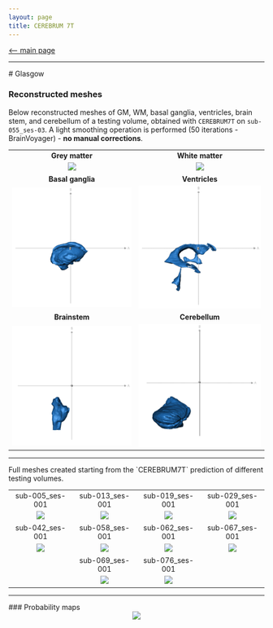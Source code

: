```yaml
---
layout: page
title: CEREBRUM 7T
---
```


[<-- main page](https://rocknroll87q.github.io/cerebrum7t/)



<hr>
# Glasgow

### Reconstructed meshes

Below reconstructed meshes of GM, WM, basal ganglia, ventricles, brain stem, and cerebellum of a testing volume, obtained with `CEREBRUM7T` on `sub-055_ses-03`.
A light smoothing operation is performed (50 iterations - BrainVoyager) - **no manual corrections**.



<table align="center" cellspacing="0" cellpadding="0">
<!-- <tr>
 	<td><b style="font-size:20px">Subject</b></td>
 	<td><center><b style="font-size:20px">FreeSurfer v7</b></center></td> 
 	<td><center><b style="font-size:20px">CEREBRUM 7T</b></center></td> 
 </tr>-->
 <tr>
 	<td><center><b>Grey matter</b></center></td> 
 	<td><center><b>White matter</b></center></td> 
 </tr> 

 <tr>
    <td><center><img src="./results/Glasgow/meshes/sub-055_ses-003_GM.gif" width="500" /></center></td>
    <td><center><img src="./results/Glasgow/meshes/sub-055_ses-003_WM.gif" width="500" />  </center></td>
 </tr>

 <tr>
 	<td><center><b>Basal ganglia</b></center></td> 
 	<td><center><b>Ventricles</b></center></td> 
 </tr> 

 <tr>
    <td><center><img src="./results/Glasgow/meshes/sub-055_ses-003_BG.gif" width="500" /></center></td>
    <td><center><img src="./results/Glasgow/meshes/sub-055_ses-003_VEN.gif" width="500" />  </center></td>
 </tr>
 <tr>
 	<td><center><b>Brainstem</b></center></td> 
 	<td><center><b>Cerebellum</b></center></td> 
 </tr> 
 
  <tr>
    <td><center><img src="./results/Glasgow/meshes/sub-055_ses-003_BS.gif" width="500" /></center></td>
    <td><center><img src="./results/Glasgow/meshes/sub-055_ses-003_CER.gif" width="500" />  </center></td>
 </tr>
 
</table>

<hr>
Full meshes created starting from the `CEREBRUM7T` prediction of different testing volumes.

<table align="center" cellspacing="0" cellpadding="0">

 <tr>
 	<td><center>sub-005_ses-001</center></td> 
 	<td><center>sub-013_ses-001</center></td> 
 	<td><center>sub-019_ses-001</center></td> 
 	<td><center>sub-029_ses-001</center></td> 
 </tr> 

 <tr>
    <td><center><img src="./results/Glasgow/meshes/sub-005_ses-001.gif" width="200" /></center></td>
    <td><center><img src="./results/Glasgow/meshes/sub-013_ses-001.gif" width="200" /></center></td>
    <td><center><img src="./results/Glasgow/meshes/sub-019_ses-001.gif" width="200" /></center></td>
    <td><center><img src="./results/Glasgow/meshes/sub-029_ses-001.gif" width="200" /></center></td>
 </tr>
     
 <tr>
 	<td><center>sub-042_ses-001</center></td> 
 	<td><center>sub-058_ses-001</center></td> 
 	<td><center>sub-062_ses-001</center></td> 
 	<td><center>sub-067_ses-001</center></td> 
 </tr> 

 <tr>
    <td><center><img src="./results/Glasgow/meshes/sub-042_ses-001.gif" width="200" /></center></td>
    <td><center><img src="./results/Glasgow/meshes/sub-058_ses-001.gif" width="200" /></center></td>
    <td><center><img src="./results/Glasgow/meshes/sub-062_ses-001.gif" width="200" /></center></td>
    <td><center><img src="./results/Glasgow/meshes/sub-067_ses-001.gif" width="200" /></center></td>
    
 </tr>

 <tr>
 	<td></td> 
 	<td><center>sub-069_ses-001</center></td> 
 	<td><center>sub-076_ses-001</center></td> 
 	<td></td> 
 </tr> 

 <tr>
    <td></td>
    <td><center><img src="./results/Glasgow/meshes/sub-069_ses-001.gif" width="200" /></center></td>
    <td><center><img src="./results/Glasgow/meshes/sub-076_ses-001.gif" width="200" /></center></td>
    <td></td>
    
 </tr>

</table>

<hr>
### Probability maps

<center><img src="./results/Glasgow/prob_maps.png"/></center>
<!--width="256" height="352"-->


